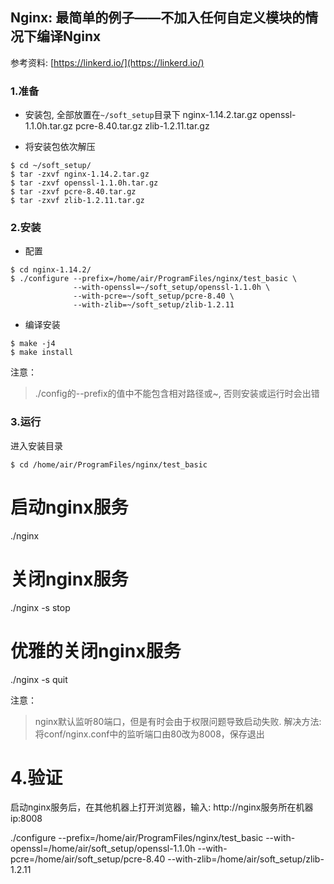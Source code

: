 ## Nginx: 最简单的例子——不加入任何自定义模块的情况下编译Nginx

参考资料: [https://linkerd.io/](https://linkerd.io/)

### 1.准备

* 安装包, 全部放置在`~/soft_setup`目录下
nginx-1.14.2.tar.gz
openssl-1.1.0h.tar.gz
pcre-8.40.tar.gz
zlib-1.2.11.tar.gz

* 将安装包依次解压
```shell
$ cd ~/soft_setup/
$ tar -zxvf nginx-1.14.2.tar.gz
$ tar -zxvf openssl-1.1.0h.tar.gz
$ tar -zxvf pcre-8.40.tar.gz
$ tar -zxvf zlib-1.2.11.tar.gz
```

### 2.安装

* 配置
```shell
$ cd nginx-1.14.2/
$ ./configure --prefix=/home/air/ProgramFiles/nginx/test_basic \
              --with-openssl=~/soft_setup/openssl-1.1.0h \
              --with-pcre=~/soft_setup/pcre-8.40 \
              --with-zlib=~/soft_setup/zlib-1.2.11
```

* 编译安装
```shell
$ make -j4
$ make install
```

注意：
> ./config的--prefix的值中不能包含相对路径或~, 否则安装或运行时会出错


### 3.运行

进入安装目录
```shell
$ cd /home/air/ProgramFiles/nginx/test_basic
```

# 启动nginx服务
./nginx

# 关闭nginx服务
./nginx -s stop

# 优雅的关闭nginx服务
./nginx -s quit

注意：
> nginx默认监听80端口，但是有时会由于权限问题导致启动失败. 解决方法: 将conf/nginx.conf中的监听端口由80改为8008，保存退出

# 4.验证
启动nginx服务后，在其他机器上打开浏览器，输入: http://nginx服务所在机器ip:8008



./configure --prefix=/home/air/ProgramFiles/nginx/test_basic --with-openssl=/home/air/soft_setup/openssl-1.1.0h --with-pcre=/home/air/soft_setup/pcre-8.40 --with-zlib=/home/air/soft_setup/zlib-1.2.11